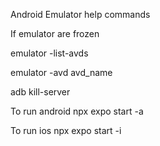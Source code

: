 
Android Emulator help commands 

If emulator are frozen 

emulator -list-avds 

emulator -avd avd_name 

adb kill-server

To run android
npx expo start -a

To run ios
npx expo start -i     



